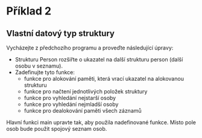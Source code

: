 # Příklad 2
## Vlastní datový typ struktury

Vycházejte z předchozího programu a proveďte následující úpravy:

* Strukturu Person rozšiřte o ukazatel na další strukturu person (další osobu v seznamu).
* Zadefinujte tyto funkce:
  * funkce pro alokování paměti, která vrací ukazatel na alokovanou strukturu
  * funkce pro načtení jednotlivých položek struktury 
  * funkce pro vyhledání nejstarší osoby 
  * funkce pro vyhledání nejmladší osoby 
  * funkce pro dealokování paměti všech záznamů

Hlavní funkci main upravte tak, aby použila nadefinované funkce. Místo pole osob bude použit spojový seznam osob.